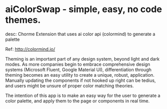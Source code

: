 # aiColorSwap - simple, easy, no code themes.
desc: Chorme Extension that uses ai color api (colormind) to generate a palette

Ref: http://colormind.io/

Theming is an important part of any design system, beyond light and dark modes. As more companies begin to embrace comprehensive design systems (Microsoft Fluent, Google Material UI), differentiation through theming becomes an easy utility to create a unique, robust, application. Manually updating the components if not hooked up right can be tedius, and users might be unsure of proper color matching theories.

The intention of this app is to make an easy way for the user to generate a color palette, and apply them to the page or components in real time. 

